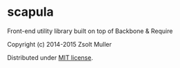 scapula
=======

Front-end utility library built on top of Backbone & Require

Copyright (c) 2014-2015 Zsolt Muller

Distributed under [MIT license](http://mutedsolutions.mit-license.org/).
